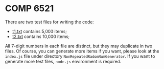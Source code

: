 # COMP 6521

There are two test files for writing the code:
- [t1.txt](NonRepeatedRadomNumGenerator/t1.txt) contains 5,000 items;
- [t2.txt](NonRepeatedRadomNumGenerator/t2.txt) contains 10,000 items;

All 7-digit numbers in each file are distinct, but they may duplicate in two files.
Of course, you can generate more items if you want, please look at the `index.js` file under directory `NonRepeatedRadomNumGenerator`. If you want to generate more test files, `node.js` environment is required.